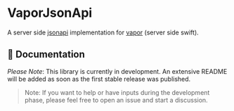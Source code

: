 # VaporJsonApi

A server side [jsonapi](http://jsonapi.org/) implementation for [vapor](https://github.com/vapor/vapor) (server side swift).

## 📖 Documentation

*Please Note*: This library is currently in development. An extensive README will be added as soon as the first stable release was published.

>Note: If you want to help or have inputs during the development phase, please feel free to open an issue and start a discussion.
